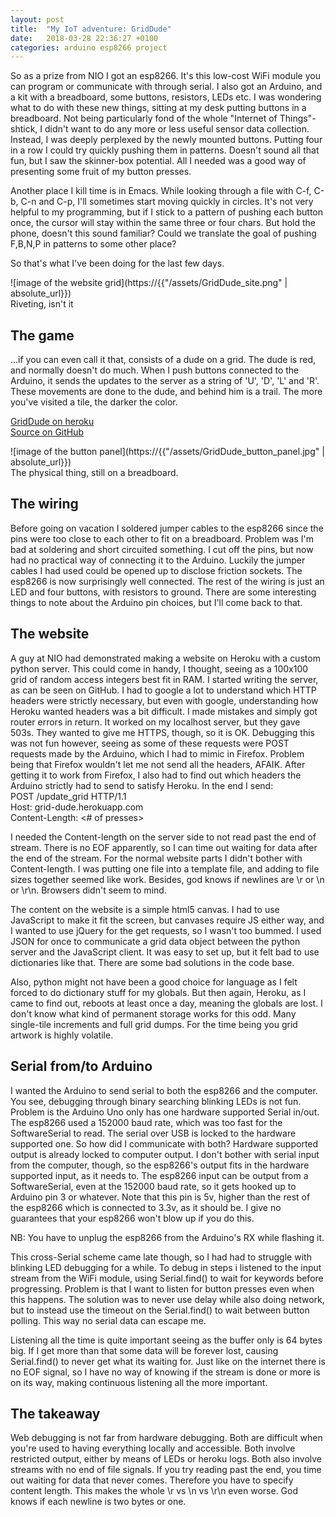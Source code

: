 ```yaml
---
layout: post
title:  "My IoT adventure: GridDude"
date:   2018-03-28 22:36:27 +0100
categories: arduino esp8266 project
---
```


So as a prize from NIO I got an esp8266. It's this low-cost WiFi module you can program or communicate with through serial.
I also got an Arduino, and a kit with a breadboard, some buttons, resistors, LEDs etc.
I was wondering what to do with these new things, sitting at my desk putting buttons in a breadboard.
Not being particularly fond of the whole "Internet of Things"-shtick, I didn't want to do any more or less useful sensor data collection.
Instead, I was deeply perplexed by the newly mounted buttons. Putting four in a row I could try quickly pushing them in patterns.
Doesn't sound all that fun, but I saw the skinner-box potential. All I needed was a good way of presenting some fruit of my button presses.
  
Another place I kill time is in Emacs. While looking through a file with C-f, C-b, C-n and C-p, I'll sometimes start moving quickly in circles.
It's not very helpful to my programming, but if I stick to a pattern of pushing each button once, the cursor will stay within the same three or four chars.
But hold the phone, doesn't this sound familiar? Could we translate the goal of pushing F,B,N,P in patterns to some other place?
  
So that's what I've been doing for the last few days.

![image of the website grid](https://{{"/assets/GridDude_site.png" | absolute_url}})  
Riveting, isn't it

## The game
...if you can even call it that, consists of a dude on a grid. The dude is red, and normally doesn't do much.
When I push buttons connected to the Arduino, it sends the updates to the server as a string of 'U', 'D', 'L' and 'R'.
These movements are done to the dude, and behind him is a trail. The more you've visited a tile, the darker the color.

[GridDude on heroku](https://grid-dude.herokuapp.com)  
[Source on GitHub](https://github.com/haved/GridDude)  

![image of the button panel](https://{{"/assets/GridDude_button_panel.jpg" | absolute_url}})  
The physical thing, still on a breadboard.

## The wiring
Before going on vacation I soldered jumper cables to the esp8266 since the pins were too close to each other to fit on a breadboard.
Problem was I'm bad at soldering and short circuited something. I cut off the pins, but now had no practical way of connecting it to the Arduino.
Luckily the jumper cables I had used could be opened up to disclose friction sockets. The esp8266 is now surprisingly well connected.
The rest of the wiring is just an LED and four buttons, with resistors to ground.
There are some interesting things to note about the Arduino pin choices, but I'll come back to that.

## The website
A guy at NIO had demonstrated making a website on Heroku with a custom python server.
This could come in handy, I thought, seeing as a 100x100 grid of random access integers best fit in RAM.
I started writing the server, as can be seen on GitHub.
I had to google a lot to understand which HTTP headers were strictly necessary,
but even with google, understanding how Heroku wanted headers was a bit difficult. I made mistakes and simply got router errors in return.
It worked on my localhost server, but they gave 503s. They wanted to give me HTTPS, though, so it is OK.
Debugging this was not fun however, seeing as some of these requests were POST requests made by the Arduino, which I had to mimic in Firefox.
Problem being that Firefox wouldn't let me not send all the headers, AFAIK.
After getting it to work from Firefox, I also had to find out which headers the Arduino strictly had to send to satisfy Heroku.
In the end I send:  
POST /update_grid HTTP/1.1  
Host: grid-dude.herokuapp.com  
Content-Length: <# of presses>  
  
I needed the Content-length on the server side to not read past the end of stream. There is no EOF apparently,
so I can time out waiting for data after the end of the stream.
For the normal website parts I didn't bother with Content-length.
I was putting one file into a template file, and adding to file sizes together seemed like work.
Besides, god knows if newlines are \r or \n or \r\n. Browsers didn't seem to mind.

The content on the website is a simple html5 canvas. I had to use JavaScript to make it fit the screen, but canvases require JS either way,
and I wanted to use jQuery for the get requests, so I wasn't too bummed. I used JSON for once to communicate a grid data object between
the python server and the JavaScript client. It was easy to set up, but it felt bad to use dictionaries like that.
There are some bad solutions in the code base.

Also, python might not have been a good choice for language as I felt forced to do dictionary stuff for my globals.
But then again, Heroku, as I came to find out, reboots at least once a day, meaning the globals are lost.
I don't know what kind of permanent storage works for this odd. Many single-tile increments and full grid dumps.
For the time being you grid artwork is highly volatile.

## Serial from/to Arduino
I wanted the Arduino to send serial to both the esp8266 and the computer. You see, debugging through binary searching blinking LEDs is not fun.
Problem is the Arduino Uno only has one hardware supported Serial in/out. The esp8266 used a 152000 baud rate,
which was too fast for the SoftwareSerial to read. The serial over USB is locked to the hardware supported one.
So how did I communicate with both? Hardware supported output is already locked to computer output.
I don't bother with serial input from the computer, though, so the esp8266's output fits in the hardware supported input, as it needs to.
The esp8266 input can be output from a SoftwareSerial, even at the 152000 baud rate, so it gets hooked up to Arduino pin 3 or whatever.
Note that this pin is 5v, higher than the rest of the esp8266 which is connected to 3.3v, as it should be.
I give no guarantees that your esp8266 won't blow up if you do this.

NB: You have to unplug the esp8266 from the Arduino's RX while flashing it.

This cross-Serial scheme came late though, so I had had to struggle with blinking LED debugging for a while.
To debug in steps i listened to the input stream from the WiFi module, using Serial.find() to wait for keywords before progressing.
Problem is that I want to listen for button presses even when this happens.
The solution was to never use delay while also doing network, but to instead use the
timeout on the Serial.find() to wait between button polling. This way no serial data can escape me.

Listening all the time is quite important seeing as the buffer only is 64 bytes big.
If I get more than that some data will be forever lost, causing Serial.find() to never get what its waiting for.
Just like on the internet there is no EOF signal, so I have no way of knowing if the stream is done or more is on its way,
making continuous listening all the more important.

## The takeaway
Web debugging is not far from hardware debugging. Both are difficult when you're used to having everything locally and accessible.
Both involve restricted output, either by means of LEDs or heroku logs.
Both also involve streams with no end of file signals. If you try reading past the end, you time out waiting for data that never comes.
Therefore you have to specify content length. This makes the whole \r vs \n vs \r\n even worse. God knows if each newline is two bytes or one.
